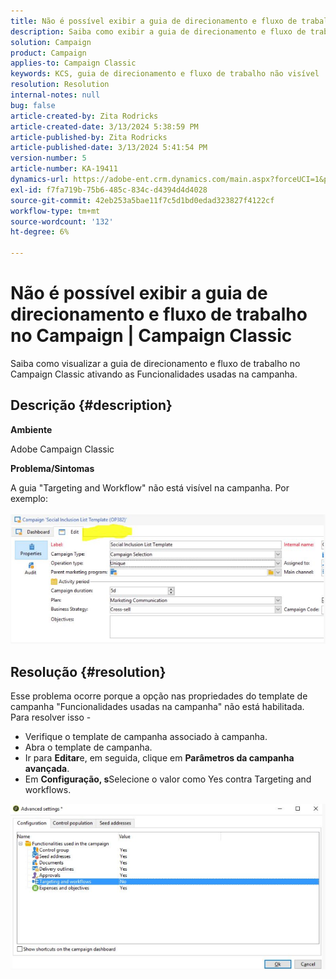 ```yaml
---
title: Não é possível exibir a guia de direcionamento e fluxo de trabalho no Campaign | Campaign Classic
description: Saiba como exibir a guia de direcionamento e fluxo de trabalho no Campaign Classic
solution: Campaign
product: Campaign
applies-to: Campaign Classic
keywords: KCS, guia de direcionamento e fluxo de trabalho não visível
resolution: Resolution
internal-notes: null
bug: false
article-created-by: Zita Rodricks
article-created-date: 3/13/2024 5:38:59 PM
article-published-by: Zita Rodricks
article-published-date: 3/13/2024 5:41:54 PM
version-number: 5
article-number: KA-19411
dynamics-url: https://adobe-ent.crm.dynamics.com/main.aspx?forceUCI=1&pagetype=entityrecord&etn=knowledgearticle&id=4f849390-60e1-ee11-904c-0022480a227c
exl-id: f7fa719b-75b6-485c-834c-d4394d4d4028
source-git-commit: 42eb253a5bae11f7c5d1bd0edad323827f4122cf
workflow-type: tm+mt
source-wordcount: '132'
ht-degree: 6%

---
```


# Não é possível exibir a guia de direcionamento e fluxo de trabalho no Campaign | Campaign Classic


Saiba como visualizar a guia de direcionamento e fluxo de trabalho no Campaign Classic ativando as Funcionalidades usadas na campanha.

## Descrição {#description}


<b>Ambiente</b>

Adobe Campaign Classic

<b>Problema/Sintomas</b>

A guia &quot;Targeting and Workflow&quot; não está visível na campanha. Por exemplo:
<br><br>![](assets/___50849390-60e1-ee11-904c-0022480a227c___.png)<br>

## Resolução {#resolution}


Esse problema ocorre porque a opção nas propriedades do template de campanha &quot;Funcionalidades usadas na campanha&quot; não está habilitada. Para resolver isso -

- Verifique o template de campanha associado à campanha.
- Abra o template de campanha.
- Ir para <b>Editar</b>e, em seguida, clique em <b>Parâmetros da campanha avançada</b>.
- Em <b>Configuração, s</b>Selecione o valor como Yes contra Targeting and workflows.


![](assets/f184a935-4ace-ec11-a7b5-00224809c196.png)
